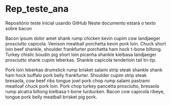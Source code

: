 # Rep_teste_ana
Repositório teste inicial usando GitHub
Neste documento estará o texto sobre bacon


Bacon ipsum dolor amet shank rump chicken kevin cupim cow landjaeger prosciutto capicola. Venison meatball porchetta kevin pork loin. Chuck short loin beef shankle, shoulder frankfurter porchetta ham hock t-bone biltong. Turkey chislic boudin pig short loin picanha shankle kielbasa landjaeger prosciutto shank cupim leberkas. Shankle capicola tenderloin tail tri-tip.

Pork loin leberkas drumstick rump brisket salami strip steak shankle shank ham hock buffalo pork belly frankfurter. Shoulder cupim strip steak bresaola, cow beef ribs tongue jowl pork chop rump salami pastrami meatloaf chuck pork loin. Pork chop turkey pancetta prosciutto, bresaola rump alcatra biltong kielbasa t-bone turducken. Bacon cow capicola ribeye, tongue pork belly meatball brisket pig pork.
